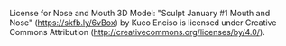 License for Nose and Mouth 3D Model:
"Sculpt January #1 Mouth and Nose" (https://skfb.ly/6vBox) by Kuco Enciso is licensed under Creative Commons Attribution (http://creativecommons.org/licenses/by/4.0/).
